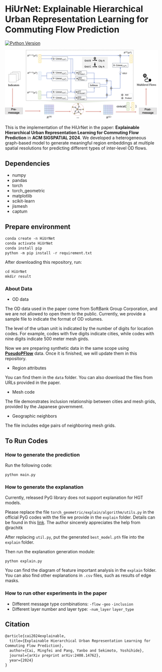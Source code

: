 
[version-image]: https://img.shields.io/badge/python-3.8-brightgreen
[version-url]: https://www.python.org/
# HiUrNet: Explainable Hierarchical Urban Representation Learning for Commuting Flow Prediction

[![Python Version][version-image]][version-url]

![Overview](/assets/outline.png)


This is the implementation of the HiUrNet in the paper: **Explainable Hierarchical Urban Representation Learning for Commuting Flow Prediction** in **ACM SIGSPATIAL 2024**. 
We developed a heterogeneous graph-based model to generate meaningful region embeddings at multiple spatial resolutions for predicting different types of inter-level OD flows.

## Dependencies

* numpy
* pandas
* torch 
* torch_geometric
* matplotlib
* scikit-learn
* jismesh
* captum

## Prepare environment
```
conda create -n HiUrNet
conda activate HiUrNet
conda install pip
python -m pip install -r requirement.txt
```

After downloading this repository, run:

```
cd HiUrNet
mkdir result
```

### About Data
- OD data

The OD data used in the paper come from SoftBank Group Corporation, and we are not allowed to open them to the public. 
Currently, we provide a sample file to indicate the format of OD volumes.

The level of the urban unit is indicated by the number of digits for location codes. For example, codes with five digits indicate cities, while codes with nine digits indicate 500 meter mesh girds.

Now we are preparing synthetic data in the same scope using [**PseudoPFlow**](https://onlinelibrary.wiley.com/doi/pdf/10.1111/mice.13285) data. 
Once it is finished, we will update them in this repository.

- Region attributes

You can find them in the `data` folder. You can also download the files from URLs provided in the paper.

- Mesh code

The file demonstrates inclusion relationship between cities and mesh grids, provided by the Japanese government.

- Geographic neighbors

The file includes edge pairs of neighboring mesh grids.


## To Run Codes

### How to generate the prediction

Run the following code:

```
python main.py
```

### How to generate the explanation

Currently, released PyG library does not support explanation for HGT models. 

Please replace the file `torch_geometric/explain/algorithm/utils.py` in the official PyG codes with the file we provide in the `explain` folder. 
Details can be found in this [link](https://github.com/pyg-team/pytorch_geometric/pull/8512). 
The author sincerely appreciates the help from @rachitk

After replacing `util.py`, put the generated `best_model.pth` file into the `explain` folder. 

Then run the explanation generation module:

```
python explain.py
```

You can find the diagram of feature important analysis in the `explain` folder. 
You can also find other explanations in `.csv` files, such as results of edge masks.

### How to run other experiments in the paper

- Different message type combinations: `-flow` `-geo` `-inclusion`
- Different layer number and layer type: `-num_layer` `layer_type`

## Citation
```
@article{cai2024explainable,
  title={Explainable Hierarchical Urban Representation Learning for Commuting Flow Prediction},
  author={Cai, Mingfei and Pang, Yanbo and Sekimoto, Yoshihide},
  journal={arXiv preprint arXiv:2408.14762},
  year={2024}
}
```